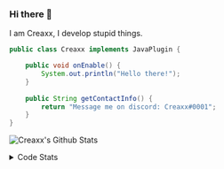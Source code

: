 ### Hi there 👋

I am Creaxx, I develop stupid things. 

```java
public class Creaxx implements JavaPlugin {

    public void onEnable() {
        System.out.println("Hello there!");
    }
    
    public String getContactInfo() {
        return "Message me on discord: Creaxx#0001";
    }
}
```

![Creaxx's Github Stats](https://github-readme-stats.vercel.app/api?username=CreaxxOG&show_icons=true&theme=dark&count_private=true)

<details>
  <summary>Code Stats</summary>

<!--START_SECTION:waka-->
![Code Time](http://img.shields.io/badge/Code%20Time-1%2C231%20hrs%2033%20mins-blue)

![Lines of code](https://img.shields.io/badge/From%20Hello%20World%20I%27ve%20Written-494.2%20thousand%20lines%20of%20code-blue)

**🐱 My GitHub Data** 

> 📦 66.3 kB Used in GitHub's Storage 
 > 
> 🏆 1,406 Contributions in the Year 2023
 > 
> 🚫 Not Opted to Hire
 > 
> 📜 4 Public Repositories 
 > 
> 🔑 2 Private Repositories 
 > 
**I'm a Night 🦉** 

```text
🌞 Morning                279 commits         ██░░░░░░░░░░░░░░░░░░░░░░░   07.40 % 
🌆 Daytime                1588 commits        ███████████░░░░░░░░░░░░░░   42.13 % 
🌃 Evening                1844 commits        ████████████░░░░░░░░░░░░░   48.93 % 
🌙 Night                  58 commits          ░░░░░░░░░░░░░░░░░░░░░░░░░   01.54 % 
```
📅 **I'm Most Productive on Saturday** 

```text
Monday                   451 commits         ███░░░░░░░░░░░░░░░░░░░░░░   11.97 % 
Tuesday                  526 commits         ███░░░░░░░░░░░░░░░░░░░░░░   13.96 % 
Wednesday                543 commits         ████░░░░░░░░░░░░░░░░░░░░░   14.41 % 
Thursday                 613 commits         ████░░░░░░░░░░░░░░░░░░░░░   16.26 % 
Friday                   355 commits         ██░░░░░░░░░░░░░░░░░░░░░░░   09.42 % 
Saturday                 700 commits         █████░░░░░░░░░░░░░░░░░░░░   18.57 % 
Sunday                   581 commits         ████░░░░░░░░░░░░░░░░░░░░░   15.42 % 
```


📊 **This Week I Spent My Time On** 

```text
💬 Programming Languages: 
Java                     6 hrs 15 mins       ███████████████████████░░   92.81 % 
XML                      17 mins             █░░░░░░░░░░░░░░░░░░░░░░░░   04.28 % 
Kotlin                   6 mins              ░░░░░░░░░░░░░░░░░░░░░░░░░   01.56 % 
YAML                     5 mins              ░░░░░░░░░░░░░░░░░░░░░░░░░   01.27 % 
GitIgnore file           0 secs              ░░░░░░░░░░░░░░░░░░░░░░░░░   00.08 % 

🔥 Editors: 
IntelliJ                 6 hrs 44 mins       █████████████████████████   100.00 % 
```

**I Mostly Code in Java** 

```text
Java                     54 repos            ████████████████████░░░░░   80.60 % 
Kotlin                   8 repos             ███░░░░░░░░░░░░░░░░░░░░░░   11.94 % 
CSS                      2 repos             █░░░░░░░░░░░░░░░░░░░░░░░░   02.99 % 
TypeScript               2 repos             █░░░░░░░░░░░░░░░░░░░░░░░░   02.99 % 
EJS                      1 repo              ░░░░░░░░░░░░░░░░░░░░░░░░░   01.49 % 
```




 Last Updated on 06/05/2023 18:22:19 UTC
<!--END_SECTION:waka-->
</details>

